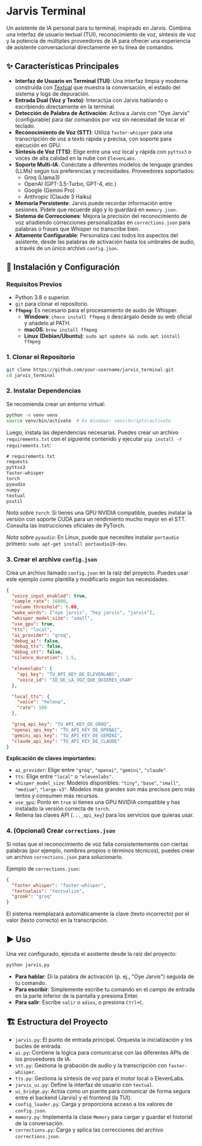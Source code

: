 # Jarvis Terminal

Un asistente de IA personal para tu terminal, inspirado en Jarvis. Combina una interfaz de usuario textual (TUI), reconocimiento de voz, síntesis de voz y la potencia de múltiples proveedores de IA para ofrecer una experiencia de asistente conversacional directamente en tu línea de comandos.

<!--  -->

## ✨ Características Principales

- **Interfaz de Usuario en Terminal (TUI)**: Una interfaz limpia y moderna construida con [Textual](https://github.com/Textualize/textual) que muestra la conversación, el estado del sistema y logs de depuración.
- **Entrada Dual (Voz y Texto)**: Interactúa con Jarvis hablando o escribiendo directamente en la terminal.
- **Detección de Palabra de Activación**: Activa a Jarvis con "Oye Jarvis" (configurable) para dar comandos por voz sin necesidad de tocar el teclado.
- **Reconocimiento de Voz (STT)**: Utiliza `faster-whisper` para una transcripción de voz a texto rápida y precisa, con soporte para ejecución en GPU.
- **Síntesis de Voz (TTS)**: Elige entre una voz local y rápida con `pyttsx3` o voces de alta calidad en la nube con `ElevenLabs`.
- **Soporte Multi-IA**: Conéctate a diferentes modelos de lenguaje grandes (LLMs) según tus preferencias y necesidades. Proveedores soportados:
    - Groq (Llama3)
    - OpenAI (GPT-3.5-Turbo, GPT-4, etc.)
    - Google (Gemini Pro)
    - Anthropic (Claude 3 Haiku)
- **Memoria Persistente**: Jarvis puede recordar información entre sesiones. Pídele que recuerde algo y lo guardará en `memory.json`.
- **Sistema de Correcciones**: Mejora la precisión del reconocimiento de voz añadiendo correcciones personalizadas en `corrections.json` para palabras o frases que Whisper no transcribe bien.
- **Altamente Configurable**: Personaliza casi todos los aspectos del asistente, desde las palabras de activación hasta los umbrales de audio, a través de un único archivo `config.json`.

## 🚀 Instalación y Configuración

### Requisitos Previos

- Python 3.8 o superior.
- `git` para clonar el repositorio.
- **`ffmpeg`**: Es necesario para el procesamiento de audio de Whisper.
    - **Windows**: `choco install ffmpeg` o descárgalo desde su web oficial y añádelo al PATH.
    - **macOS**: `brew install ffmpeg`
    - **Linux (Debian/Ubuntu)**: `sudo apt update && sudo apt install ffmpeg`

### 1. Clonar el Repositorio

```bash
git clone https://github.com/your-username/jarvis_terminal.git
cd jarvis_terminal
```

### 2. Instalar Dependencias

Se recomienda crear un entorno virtual:

```bash
python -m venv venv
source venv/bin/activate  # En Windows: venv\Scripts\activate
```

Luego, instala las dependencias necesarias. Puedes crear un archivo `requirements.txt` con el siguiente contenido y ejecutar `pip install -r requirements.txt`:

```txt
# requirements.txt
requests
pyttsx3
faster-whisper
torch
pyaudio
numpy
textual
psutil
```

*Nota sobre `torch`*: Si tienes una GPU NVIDIA compatible, puedes instalar la versión con soporte CUDA para un rendimiento mucho mayor en el STT. Consulta las instrucciones oficiales de PyTorch.

*Nota sobre `pyaudio`*: En Linux, puede que necesites instalar `portaudio` primero: `sudo apt-get install portaudio19-dev`.

### 3. Crear el archivo `config.json`

Crea un archivo llamado `config.json` en la raíz del proyecto. Puedes usar este ejemplo como plantilla y modificarlo según tus necesidades.

```json
{
  "voice_input_enabled": true,
  "sample_rate": 16000,
  "volume_threshold": 0.08,
  "wake_words": ["oye jarvis", "hey jarvis", "jarvis"],
  "whisper_model_size": "small",
  "use_gpu": true,
  "tts": "local",
  "ai_provider": "groq",
  "debug_ai": false,
  "debug_tts": false,
  "debug_stt": false,
  "silence_duration": 1.5,

  "elevenlabs": {
    "api_key": "TU_API_KEY_DE_ELEVENLABS",
    "voice_id": "ID_DE_LA_VOZ_QUE_QUIERES_USAR"
  },

  "local_tts": {
    "voice": "helena",
    "rate": 180
  },

  "groq_api_key": "TU_API_KEY_DE_GROQ",
  "openai_api_key": "TU_API_KEY_DE_OPENAI",
  "gemini_api_key": "TU_API_KEY_DE_GEMINI",
  "claude_api_key": "TU_API_KEY_DE_CLAUDE"
}
```

**Explicación de claves importantes:**
- `ai_provider`: Elige entre `"groq"`, `"openai"`, `"gemini"`, `"claude"`.
- `tts`: Elige entre `"local"` o `"elevenlabs"`.
- `whisper_model_size`: Modelos disponibles: `"tiny"`, `"base"`, `"small"`, `"medium"`, `"large-v3"`. Modelos más grandes son más precisos pero más lentos y consumen más recursos.
- `use_gpu`: Ponlo en `true` si tienes una GPU NVIDIA compatible y has instalado la versión correcta de `torch`.
- Rellena las claves API (`..._api_key`) para los servicios que quieras usar.

### 4. (Opcional) Crear `corrections.json`

Si notas que el reconocimiento de voz falla consistentemente con ciertas palabras (por ejemplo, nombres propios o términos técnicos), puedes crear un archivo `corrections.json` para solucionarlo.

Ejemplo de `corrections.json`:

```json
{
  "faster whisper": "faster-whisper",
  "textualais": "textualize",
  "grook": "groq"
}
```
El sistema reemplazará automáticamente la clave (texto incorrecto) por el valor (texto correcto) en la transcripción.

## ▶️ Uso

Una vez configurado, ejecuta el asistente desde la raíz del proyecto:

```bash
python jarvis.py
```

- **Para hablar**: Di la palabra de activación (p. ej., "Oye Jarvis") seguida de tu comando.
- **Para escribir**: Simplemente escribe tu comando en el campo de entrada en la parte inferior de la pantalla y presiona Enter.
- **Para salir**: Escribe `salir` o `adios`, o presiona `Ctrl+C`.

## 🏗️ Estructura del Proyecto

- `jarvis.py`: El punto de entrada principal. Orquesta la inicialización y los bucles de entrada.
- `ai.py`: Contiene la lógica para comunicarse con las diferentes APIs de los proveedores de IA.
- `stt.py`: Gestiona la grabación de audio y la transcripción con `faster-whisper`.
- `tts.py`: Gestiona la síntesis de voz para el motor local o ElevenLabs.
- `jarvis_ui.py`: Define la interfaz de usuario con `textual`.
- `ui_bridge.py`: Actúa como un puente para comunicar de forma segura entre el backend (Jarvis) y el frontend (la TUI).
- `config_loader.py`: Carga y proporciona acceso a los valores de `config.json`.
- `memory.py`: Implementa la clase `Memory` para cargar y guardar el historial de la conversación.
- `corrections.py`: Carga y aplica las correcciones del archivo `corrections.json`.